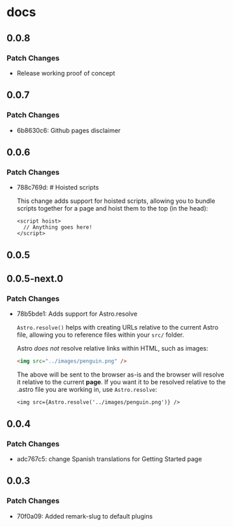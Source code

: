 # docs

## 0.0.8

### Patch Changes

- Release working proof of concept

## 0.0.7

### Patch Changes

- 6b8630c6: Github pages disclaimer

## 0.0.6

### Patch Changes

- 788c769d: # Hoisted scripts

  This change adds support for hoisted scripts, allowing you to bundle scripts together for a page and hoist them to the top (in the head):

  ```astro
  <script hoist>
    // Anything goes here!
  </script>
  ```

## 0.0.5

## 0.0.5-next.0

### Patch Changes

- 78b5bde1: Adds support for Astro.resolve

  `Astro.resolve()` helps with creating URLs relative to the current Astro file, allowing you to reference files within your `src/` folder.

  Astro _does not_ resolve relative links within HTML, such as images:

  ```html
  <img src="../images/penguin.png" />
  ```

  The above will be sent to the browser as-is and the browser will resolve it relative to the current **page**. If you want it to be resolved relative to the .astro file you are working in, use `Astro.resolve`:

  ```astro
  <img src={Astro.resolve('../images/penguin.png')} />
  ```

## 0.0.4

### Patch Changes

- adc767c5: change Spanish translations for Getting Started page

## 0.0.3

### Patch Changes

- 70f0a09: Added remark-slug to default plugins
